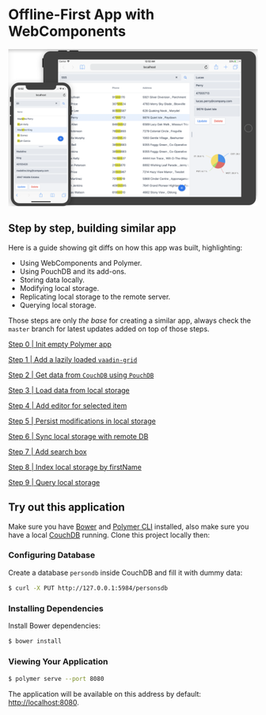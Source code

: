 # Offline-First App with WebComponents

![App Preview](./readme_files/preview.png)

## Step by step, building similar app
Here is a guide showing git diffs on how this app was built, highlighting:
* Using WebComponents and Polymer.
* Using PouchDB and its add-ons.
* Storing data locally.
* Modifying local storage.
* Replicating local storage to the remote server.
* Querying local storage.

Those steps are only *the base* for creating a similar app, always check the `master` branch for latest updates added on top of those steps.

[Step 0 | Init empty Polymer app](https://github.com/amahdy/offline-first-app/commit/8dd61d5b74aee8a9409e3795fafd43c471b0e8a9)

[Step 1 | Add a lazily loaded `vaadin-grid`](https://github.com/amahdy/offline-first-app/commit/f2b0d33d30561661bda1ae8f8ab0aedb8afda226)

[Step 2 | Get data from `CouchDB` using `PouchDB`](https://github.com/amahdy/offline-first-app/commit/b70c0b767cb5e64f0d526e67a2ac68a8dda0fe71)

[Step 3 | Load data from local storage](https://github.com/amahdy/offline-first-app/commit/d6a239d81309b9e258b7d59c0926297f1bbe9fa3)

[Step 4 | Add editor for selected item](https://github.com/amahdy/offline-first-app/commit/f6e6c488a2b8fe1f7b25aab4994dae3bb572ed20)

[Step 5 | Persist modifications in local storage](https://github.com/amahdy/offline-first-app/commit/9aba643fa49fcdd8b01714e80a9fccfbc2ba5dd0)

[Step 6 | Sync local storage with remote DB](https://github.com/amahdy/offline-first-app/commit/8de9d673118af212060bc69b218ba78f8a94be84)

[Step 7 | Add search box](https://github.com/amahdy/offline-first-app/commit/0e50c4cc817111ce851602fc585aea271898d5f4)

[Step 8 | Index local storage by firstName](https://github.com/amahdy/offline-first-app/commit/3bd21666971067282b11e86a60f2a487cb86ec5c)

[Step 9 | Query local storage](https://github.com/amahdy/offline-first-app/commit/ca720ac5612b693947b6a50b5c1bba79799242e3)

## Try out this application

Make sure you have [Bower](https://bower.io) and [Polymer CLI](https://www.npmjs.com/package/polymer-cli) installed, also make sure you have a local [CouchDB](http://couchdb.apache.org) running. Clone this project locally then:

### Configuring Database

Create a database `persondb` inside CouchDB and fill it with dummy data:
```bash
$ curl -X PUT http://127.0.0.1:5984/personsdb
```

### Installing Dependencies

Install Bower dependencies:
```bash
$ bower install
```

### Viewing Your Application

```bash
$ polymer serve --port 8080
```
The application will be available on this address by default: [http://localhost:8080](http://localhost:8080).
